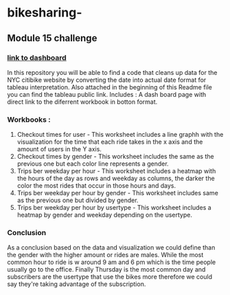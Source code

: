 # bikesharing-
## Module 15 challenge
### [link to dashboard](https://public.tableau.com/app/profile/emilio.segura/viz/CityBikesystem/Dashboard1?publish=yes)
In this repository you will be able to find a code that cleans up data for the NYC citibike website by converting the date into actual date format for tableau interpretation.
Also attached in the beginning of this Readme file you can find the tableau public link. Includes :
A dash board page with direct link to the diferrent workbook in botton format.
### Workbooks :
1) Checkout times for user - This worksheet includes a line graphh with the visualization for the time that each ride takes in the x axis and the amount of users in the Y axis.
2) Checkout times by gender - This worksheet includes the same as the previous one but each color line represents a gender.
3) Trips ber weekday per hour - This worksheet includes a heatmap with the hours of the day as rows and weekday as columns, the darker the color the most rides that occur in those hours and days.
4) Trips ber weekday per hour by gender - This worksheet includes same as the previous one but divided by gender.
5) Trips ber weekday per hour by usertype - This worksheet includes a heatmap by gender and weekday depending on the usertype.

### Conclusion
As a conclusion based on the data and visualization we could define than the gender with the higher amount or rides are males. While the most common hour to ride is w around 9 am and 6 pm which is the time people usually go to the office.
Finally Thursday is the most common day and subscribers are the usertype that use the bikes more therefore we could say they're taking advantage of the subscription.
